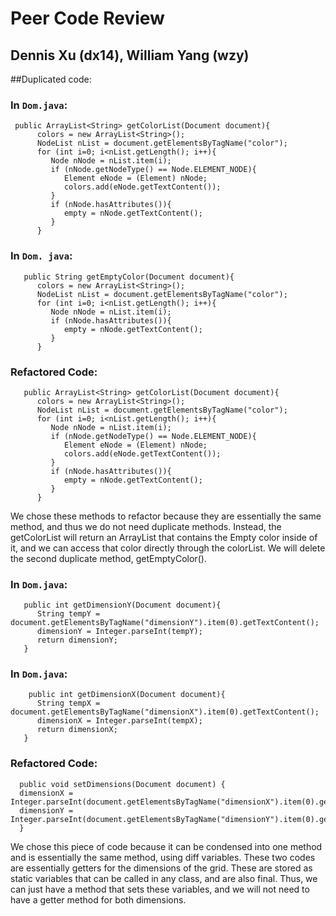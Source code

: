 # Peer Code Review
## Dennis Xu (dx14), William Yang (wzy)

##Duplicated code:

### In `Dom.java`:
```
 public ArrayList<String> getColorList(Document document){ 
      colors = new ArrayList<String>(); 
      NodeList nList = document.getElementsByTagName("color"); 
      for (int i=0; i<nList.getLength(); i++){ 
         Node nNode = nList.item(i); 
         if (nNode.getNodeType() == Node.ELEMENT_NODE){ 
            Element eNode = (Element) nNode; 
            colors.add(eNode.getTextContent()); 
         } 
         if (nNode.hasAttributes()){ 
            empty = nNode.getTextContent(); 
         } 
      } 
 ```
      
### In `Dom. java`:
```
   public String getEmptyColor(Document document){ 
      colors = new ArrayList<String>(); 
      NodeList nList = document.getElementsByTagName("color"); 
      for (int i=0; i<nList.getLength(); i++){ 
         Node nNode = nList.item(i); 
         if (nNode.hasAttributes()){ 
            empty = nNode.getTextContent(); 
         } 
      } 
 ```
      
### Refactored Code:
```
   public ArrayList<String> getColorList(Document document){ 
      colors = new ArrayList<String>(); 
      NodeList nList = document.getElementsByTagName("color"); 
      for (int i=0; i<nList.getLength(); i++){ 
         Node nNode = nList.item(i); 
         if (nNode.getNodeType() == Node.ELEMENT_NODE){ 
            Element eNode = (Element) nNode; 
            colors.add(eNode.getTextContent()); 
         } 
         if (nNode.hasAttributes()){ 
            empty = nNode.getTextContent(); 
         } 
      } 
 ```
 
We chose these methods to refactor because they are essentially the same method, and thus we do not need duplicate methods. 
Instead, the getColorList will return an ArrayList that contains the Empty color inside of it, and we can access that color
directly through the colorList. We will delete the second duplicate method, getEmptyColor().

### In `Dom.java`:
```
   public int getDimensionY(Document document){ 
      String tempY = document.getElementsByTagName("dimensionY").item(0).getTextContent(); 
      dimensionY = Integer.parseInt(tempY); 
      return dimensionY; 
   } 
```
   
### In `Dom.java`:
```
    public int getDimensionX(Document document){ 
      String tempX = document.getElementsByTagName("dimensionX").item(0).getTextContent(); 
      dimensionX = Integer.parseInt(tempX); 
      return dimensionX; 
   } 
```
   
### Refactored Code:
```
  public void setDimensions(Document document) {
  dimensionX = Integer.parseInt(document.getElementsByTagName("dimensionX").item(0).getTextContent());
  dimensionY = Integer.parseInt(document.getElementsByTagName("dimensionY").item(0).getTextContent());
  }
```
  
  We chose this piece of code because it can be condensed into one method and is essentially the same method, using diff variables.
  These two codes are essentially getters for the dimensions of the grid. These are stored as static variables that can be called
  in any class, and are also final. Thus, we can just have a method that sets these variables, and we will not need
  to have a getter method for both dimensions.

      
      
